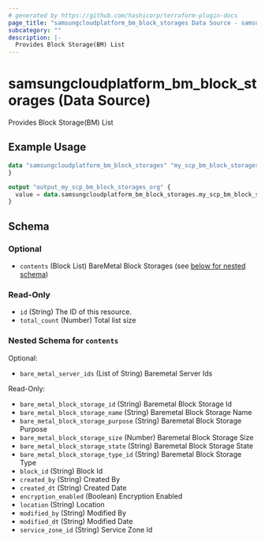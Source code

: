```yaml
---
# generated by https://github.com/hashicorp/terraform-plugin-docs
page_title: "samsungcloudplatform_bm_block_storages Data Source - samsungcloudplatform"
subcategory: ""
description: |-
  Provides Block Storage(BM) List
---
```


# samsungcloudplatform_bm_block_storages (Data Source)

Provides Block Storage(BM) List

## Example Usage

```terraform
data "samsungcloudplatform_bm_block_storages" "my_scp_bm_block_storages" {
}

output "output_my_scp_bm_block_storages_org" {
  value = data.samsungcloudplatform_bm_block_storages.my_scp_bm_block_storages
}
```

<!-- schema generated by tfplugindocs -->
## Schema

### Optional

- `contents` (Block List) BareMetal Block Storages (see [below for nested schema](#nestedblock--contents))

### Read-Only

- `id` (String) The ID of this resource.
- `total_count` (Number) Total list size

<a id="nestedblock--contents"></a>
### Nested Schema for `contents`

Optional:

- `bare_metal_server_ids` (List of String) Baremetal Server Ids

Read-Only:

- `bare_metal_block_storage_id` (String) Baremetal Block Storage Id
- `bare_metal_block_storage_name` (String) Baremetal Block Storage Name
- `bare_metal_block_storage_purpose` (String) Baremetal Block Storage Purpose
- `bare_metal_block_storage_size` (Number) Baremetal Block Storage Size
- `bare_metal_block_storage_state` (String) Baremetal Block Storage State
- `bare_metal_block_storage_type_id` (String) Baremetal Block Storage Type
- `block_id` (String) Block Id
- `created_by` (String) Created By
- `created_dt` (String) Created Date
- `encryption_enabled` (Boolean) Encryption Enabled
- `location` (String) Location
- `modified_by` (String) Modified By
- `modified_dt` (String) Modified Date
- `service_zone_id` (String) Service Zone Id


